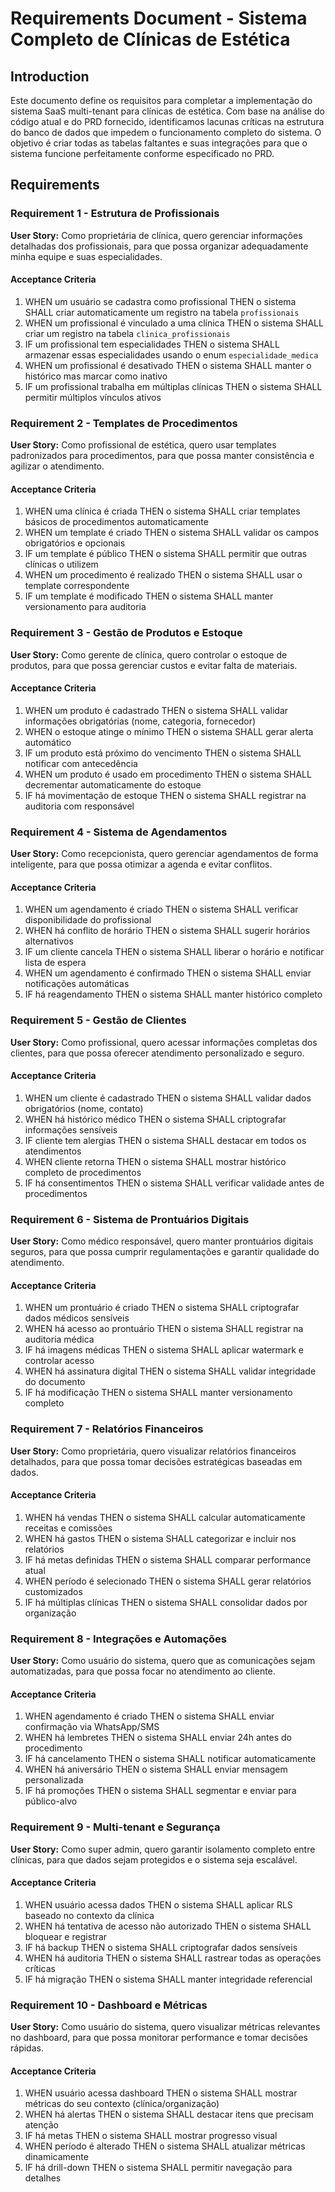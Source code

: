 # Requirements Document - Sistema Completo de Clínicas de Estética

## Introduction

Este documento define os requisitos para completar a implementação do sistema SaaS multi-tenant para clínicas de estética. Com base na análise do código atual e do PRD fornecido, identificamos lacunas críticas na estrutura do banco de dados que impedem o funcionamento completo do sistema. O objetivo é criar todas as tabelas faltantes e suas integrações para que o sistema funcione perfeitamente conforme especificado no PRD.

## Requirements

### Requirement 1 - Estrutura de Profissionais

**User Story:** Como proprietária de clínica, quero gerenciar informações detalhadas dos profissionais, para que possa organizar adequadamente minha equipe e suas especialidades.

#### Acceptance Criteria

1. WHEN um usuário se cadastra como profissional THEN o sistema SHALL criar automaticamente um registro na tabela `profissionais`
2. WHEN um profissional é vinculado a uma clínica THEN o sistema SHALL criar um registro na tabela `clinica_profissionais` 
3. IF um profissional tem especialidades THEN o sistema SHALL armazenar essas especialidades usando o enum `especialidade_medica`
4. WHEN um profissional é desativado THEN o sistema SHALL manter o histórico mas marcar como inativo
5. IF um profissional trabalha em múltiplas clínicas THEN o sistema SHALL permitir múltiplos vínculos ativos

### Requirement 2 - Templates de Procedimentos

**User Story:** Como profissional de estética, quero usar templates padronizados para procedimentos, para que possa manter consistência e agilizar o atendimento.

#### Acceptance Criteria

1. WHEN uma clínica é criada THEN o sistema SHALL criar templates básicos de procedimentos automaticamente
2. WHEN um template é criado THEN o sistema SHALL validar os campos obrigatórios e opcionais
3. IF um template é público THEN o sistema SHALL permitir que outras clínicas o utilizem
4. WHEN um procedimento é realizado THEN o sistema SHALL usar o template correspondente
5. IF um template é modificado THEN o sistema SHALL manter versionamento para auditoria

### Requirement 3 - Gestão de Produtos e Estoque

**User Story:** Como gerente de clínica, quero controlar o estoque de produtos, para que possa gerenciar custos e evitar falta de materiais.

#### Acceptance Criteria

1. WHEN um produto é cadastrado THEN o sistema SHALL validar informações obrigatórias (nome, categoria, fornecedor)
2. WHEN o estoque atinge o mínimo THEN o sistema SHALL gerar alerta automático
3. IF um produto está próximo do vencimento THEN o sistema SHALL notificar com antecedência
4. WHEN um produto é usado em procedimento THEN o sistema SHALL decrementar automaticamente do estoque
5. IF há movimentação de estoque THEN o sistema SHALL registrar na auditoria com responsável

### Requirement 4 - Sistema de Agendamentos

**User Story:** Como recepcionista, quero gerenciar agendamentos de forma inteligente, para que possa otimizar a agenda e evitar conflitos.

#### Acceptance Criteria

1. WHEN um agendamento é criado THEN o sistema SHALL verificar disponibilidade do profissional
2. WHEN há conflito de horário THEN o sistema SHALL sugerir horários alternativos
3. IF um cliente cancela THEN o sistema SHALL liberar o horário e notificar lista de espera
4. WHEN um agendamento é confirmado THEN o sistema SHALL enviar notificações automáticas
5. IF há reagendamento THEN o sistema SHALL manter histórico completo

### Requirement 5 - Gestão de Clientes

**User Story:** Como profissional, quero acessar informações completas dos clientes, para que possa oferecer atendimento personalizado e seguro.

#### Acceptance Criteria

1. WHEN um cliente é cadastrado THEN o sistema SHALL validar dados obrigatórios (nome, contato)
2. WHEN há histórico médico THEN o sistema SHALL criptografar informações sensíveis
3. IF cliente tem alergias THEN o sistema SHALL destacar em todos os atendimentos
4. WHEN cliente retorna THEN o sistema SHALL mostrar histórico completo de procedimentos
5. IF há consentimentos THEN o sistema SHALL verificar validade antes de procedimentos

### Requirement 6 - Sistema de Prontuários Digitais

**User Story:** Como médico responsável, quero manter prontuários digitais seguros, para que possa cumprir regulamentações e garantir qualidade do atendimento.

#### Acceptance Criteria

1. WHEN um prontuário é criado THEN o sistema SHALL criptografar dados médicos sensíveis
2. WHEN há acesso ao prontuário THEN o sistema SHALL registrar na auditoria médica
3. IF há imagens médicas THEN o sistema SHALL aplicar watermark e controlar acesso
4. WHEN há assinatura digital THEN o sistema SHALL validar integridade do documento
5. IF há modificação THEN o sistema SHALL manter versionamento completo

### Requirement 7 - Relatórios Financeiros

**User Story:** Como proprietária, quero visualizar relatórios financeiros detalhados, para que possa tomar decisões estratégicas baseadas em dados.

#### Acceptance Criteria

1. WHEN há vendas THEN o sistema SHALL calcular automaticamente receitas e comissões
2. WHEN há gastos THEN o sistema SHALL categorizar e incluir nos relatórios
3. IF há metas definidas THEN o sistema SHALL comparar performance atual
4. WHEN período é selecionado THEN o sistema SHALL gerar relatórios customizados
5. IF há múltiplas clínicas THEN o sistema SHALL consolidar dados por organização

### Requirement 8 - Integrações e Automações

**User Story:** Como usuário do sistema, quero que as comunicações sejam automatizadas, para que possa focar no atendimento ao cliente.

#### Acceptance Criteria

1. WHEN agendamento é criado THEN o sistema SHALL enviar confirmação via WhatsApp/SMS
2. WHEN há lembretes THEN o sistema SHALL enviar 24h antes do procedimento
3. IF há cancelamento THEN o sistema SHALL notificar automaticamente
4. WHEN há aniversário THEN o sistema SHALL enviar mensagem personalizada
5. IF há promoções THEN o sistema SHALL segmentar e enviar para público-alvo

### Requirement 9 - Multi-tenant e Segurança

**User Story:** Como super admin, quero garantir isolamento completo entre clínicas, para que dados sejam protegidos e o sistema seja escalável.

#### Acceptance Criteria

1. WHEN usuário acessa dados THEN o sistema SHALL aplicar RLS baseado no contexto da clínica
2. WHEN há tentativa de acesso não autorizado THEN o sistema SHALL bloquear e registrar
3. IF há backup THEN o sistema SHALL criptografar dados sensíveis
4. WHEN há auditoria THEN o sistema SHALL rastrear todas as operações críticas
5. IF há migração THEN o sistema SHALL manter integridade referencial

### Requirement 10 - Dashboard e Métricas

**User Story:** Como usuário do sistema, quero visualizar métricas relevantes no dashboard, para que possa monitorar performance e tomar decisões rápidas.

#### Acceptance Criteria

1. WHEN usuário acessa dashboard THEN o sistema SHALL mostrar métricas do seu contexto (clínica/organização)
2. WHEN há alertas THEN o sistema SHALL destacar itens que precisam atenção
3. IF há metas THEN o sistema SHALL mostrar progresso visual
4. WHEN período é alterado THEN o sistema SHALL atualizar métricas dinamicamente
5. IF há drill-down THEN o sistema SHALL permitir navegação para detalhes